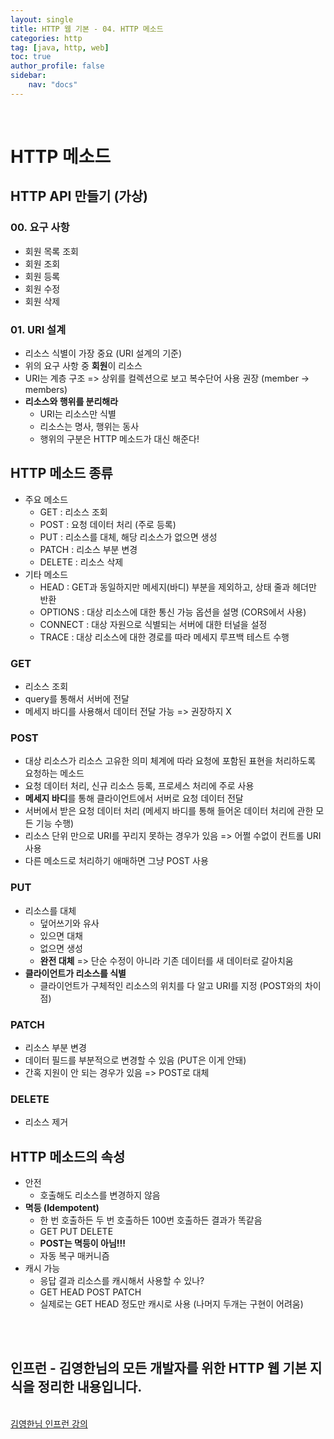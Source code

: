 ```yaml
---
layout: single
title: HTTP 웹 기본 - 04. HTTP 메소드
categories: http
tag: [java, http, web]
toc: true 
author_profile: false
sidebar:
    nav: "docs"
---
```


<br/>



# HTTP 메소드

## HTTP API 만들기 (가상)

### 00. 요구 사항

- 회원 목록 조회
- 회원 조회
- 회원 등록
- 회원 수정
- 회원 삭제

### 01. URI 설계

- 리소스 식별이 가장 중요 (URI 설계의 기준)
- 위의 요구 사항 중 **회원**이 리소스
- URI는 계층 구조 => 상위를 컬렉션으로 보고 복수단어 사용 권장 (member -> members)
- **리소스와 행위를 분리해라**
  - URI는 리소스만 식별
  - 리소스는 명사, 행위는 동사
  - 행위의 구분은 HTTP 메소드가 대신 해준다!

## HTTP 메소드 종류

- 주요 메소드
  - GET : 리소스 조회
  - POST : 요청 데이터 처리 (주로 등록)
  - PUT : 리소스를 대체, 해당 리소스가 없으면 생성
  - PATCH : 리소스 부분 변경
  - DELETE : 리소스 삭제
- 기타 메소드
  - HEAD : GET과 동일하지만 메세지(바디) 부분을 제외하고, 상태 줄과 헤더만 반환
  - OPTIONS : 대상 리소스에 대한 통신 가능 옵션을 설명 (CORS에서 사용)
  - CONNECT : 대상 자원으로 식별되는 서버에 대한 터널을 설정
  - TRACE : 대상 리소스에 대한 경로를 따라 메세지 루프백 테스트 수행

### GET

- 리소스 조회
- query를 통해서 서버에 전달
- 메세지 바디를 사용해서 데이터 전달 가능 => 권장하지 X

### POST

- 대상 리소스가 리소스 고유한 의미 체계에 따라 요청에 포함된 표현을 처리하도록 요청하는 메소드
- 요청  데이터 처리, 신규 리소스 등록, 프로세스 처리에 주로 사용
- **메세지 바디**를 통해 클라이언트에서 서버로 요청 데이터 전달
- 서버에서 받은 요청 데이터 처리 (메세지 바디를 통해 들어온 데이터 처리에 관한 모든 기능 수행)
- 리소스 단위 만으로 URI를 꾸리지 못하는 경우가 있음 => 어쩔 수없이 컨트롤 URI 사용
- 다른 메소드로 처리하기 애매하면 그냥 POST 사용

### PUT

- 리소스를 대체
  - 덮어쓰기와 유사
  - 있으면 대채
  - 없으면 생성
  - **완전 대체** => 단순 수정이 아니라 기존 데이터를 새 데이터로 갈아치움
- **클라이언트가 리소스를 식별**
  - 클라이언트가 구체적인 리소스의 위치를 다 알고 URI를 지정 (POST와의 차이점)

### PATCH

- 리소스 부분 변경
- 데이터 필드를 부분적으로 변경할 수 있음 (PUT은 이게 안돼)
- 간혹 지원이 안 되는 경우가 있음 => POST로 대체

### DELETE

- 리소스 제거

## HTTP 메소드의 속성

- 안전
  - 호출해도 리소스를 변경하지 않음
- **멱등 (Idempotent)**
  - 한 번 호출하든 두 번 호출하든 100번 호출하든 결과가 똑같음
  - GET PUT DELETE
  - **POST는 멱등이 아님!!!**
  - 자동 복구 매커니즘
- 캐시 가능
  - 응답 결과 리소스를 캐시해서 사용할 수 있나?
  - GET HEAD POST PATCH
  - 실제로는 GET HEAD 정도만 캐시로 사용 (나머지 두개는 구현이 어려움)

<br/>


<div class='notice--warning'>
    <br/>
    <h2>
       인프런 - 김영한님의 <strong>모든 개발자를 위한 HTTP 웹 기본 지식</strong>을 정리한 내용입니다. <br/> 
    </h2><br/>
    <a href="https://www.inflearn.com/course/http-%EC%9B%B9-%EB%84%A4%ED%8A%B8%EC%9B%8C%ED%81%AC/dashboard" class="btn btn--info">김영한님 인프런 강의</a><br/>
    <br/>
</div>
